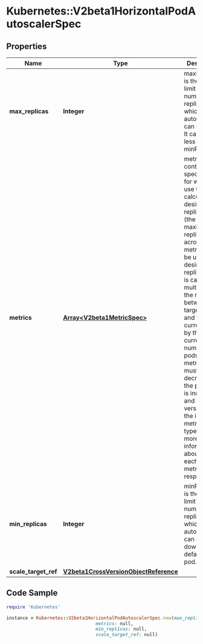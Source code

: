 # Kubernetes::V2beta1HorizontalPodAutoscalerSpec

## Properties

Name | Type | Description | Notes
------------ | ------------- | ------------- | -------------
**max_replicas** | **Integer** | maxReplicas is the upper limit for the number of replicas to which the autoscaler can scale up. It cannot be less that minReplicas. | 
**metrics** | [**Array&lt;V2beta1MetricSpec&gt;**](V2beta1MetricSpec.md) | metrics contains the specifications for which to use to calculate the desired replica count (the maximum replica count across all metrics will be used).  The desired replica count is calculated multiplying the ratio between the target value and the current value by the current number of pods.  Ergo, metrics used must decrease as the pod count is increased, and vice-versa.  See the individual metric source types for more information about how each type of metric must respond. | [optional] 
**min_replicas** | **Integer** | minReplicas is the lower limit for the number of replicas to which the autoscaler can scale down. It defaults to 1 pod. | [optional] 
**scale_target_ref** | [**V2beta1CrossVersionObjectReference**](V2beta1CrossVersionObjectReference.md) |  | 

## Code Sample

```ruby
require 'Kubernetes'

instance = Kubernetes::V2beta1HorizontalPodAutoscalerSpec.new(max_replicas: null,
                                 metrics: null,
                                 min_replicas: null,
                                 scale_target_ref: null)
```


